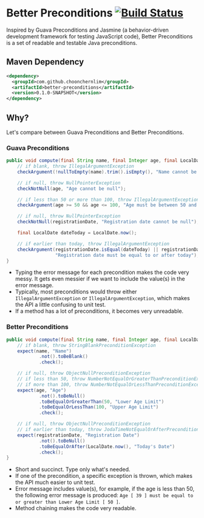# Better Preconditions [![Build Status](https://travis-ci.org/choonchernlim/better-preconditions.svg?branch=master)](https://travis-ci.org/choonchernlim/better-preconditions)

Inspired by Guava Preconditions and Jasmine (a behavior-driven development framework for testing JavaScript code), 
Better Preconditions is a set of readable and testable Java preconditions.

## Maven Dependency

```xml
<dependency>
  <groupId>com.github.choonchernlim</groupId>
  <artifactId>better-preconditions</artifactId>
  <version>0.1.0-SNAPSHOT</version>
</dependency>
```

## Why?

Let's compare between Guava Preconditions and Better Preconditions.

### Guava Preconditions

```java
public void compute(final String name, final Integer age, final LocalDate registrationDate) {
    // if blank, throw IllegalArgumentException
    checkArgument(!nullToEmpty(name).trim().isEmpty(), "Name cannot be blank");

    // if null, throw NullPointerException
    checkNotNull(age, "Age cannot be null");

    // if less than 50 or more than 100, throw IllegalArgumentException
    checkArgument(age >= 50 && age <= 100, "Age must be between 50 and 100");

    // if null, throw NullPointerException
    checkNotNull(registrationDate, "Registration date cannot be null");

    final LocalDate dateToday = LocalDate.now();

    // if earlier than today, throw IllegalArgumentException
    checkArgument(registrationDate.isEqual(dateToday) || registrationDate.isAfter(dateToday),
                  "Registration date must be equal to or after today");
}
```

* Typing the error message for each precondition makes the code very messy. It gets even messier if we want to include the value(s) in the error message.
* Typically, most preconditions would throw either `IllegalArgumentException` or `IllegalArgumentException`, which makes the API a little confusing to unit test.
* If a method has a lot of preconditions, it becomes very unreadable. 

### Better Preconditions

```java
public void compute(final String name, final Integer age, final LocalDate registrationDate) {
    // if blank, throw StringBlankPreconditionException
    expect(name, "Name")
            .not().toBeBlank()
            .check();

    // if null, throw ObjectNullPreconditionException
    // if less than 50, throw NumberNotEqualOrGreaterThanPreconditionException
    // if more than 100, throw NumberNotEqualOrLessThanPreconditionException
    expect(age, "Age")
            .not().toBeNull()
            .toBeEqualOrGreaterThan(50, "Lower Age Limit")
            .toBeEqualOrLessThan(100, "Upper Age Limit")
            .check();

    // if null, throw ObjectNullPreconditionException
    // if earlier than today, throw JodaTimeNotEqualOrAfterPreconditionException
    expect(registrationDate, "Registration Date")
            .not().toBeNull()
            .toBeEqualOrAfter(LocalDate.now(), "Today's Date")
            .check();
}
```

* Short and succinct. Type only what's needed.
* If one of the precondition, a specific exception is thrown, which makes the API much easier to unit test.
* Error message includes value(s), for example, if the age is less than 50, the following error message is produced: 
    `Age [ 39 ] must be equal to or greater than Lower Age Limit [ 50 ]`.
* Method chaining makes the code very readable. 

